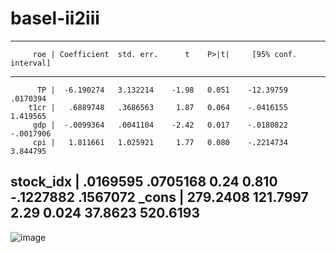 # basel-ii2iii


------------------------------------------------------------------------------
         roe | Coefficient  std. err.      t    P>|t|     [95% conf. interval]
-----------------------------------------------------------------------------
          TP |  -6.190274   3.132214    -1.98   0.051    -12.39759    .0170394
        t1cr |   .6889748   .3686563     1.87   0.064    -.0416155    1.419565
         gdp |  -.0099364   .0041104    -2.42   0.017    -.0180822   -.0017906
         cpi |   1.811661   1.025921     1.77   0.080    -.2214734    3.844795
   stock_idx |   .0169595   .0705168     0.24   0.810    -.1227882    .1567072
       _cons |   279.2408   121.7997     2.29   0.024      37.8623    520.6193
------------------------------------------------------------------------------
![image](https://github.com/user-attachments/assets/c04e417b-9993-41a7-9a1f-efc6e72e1925)
